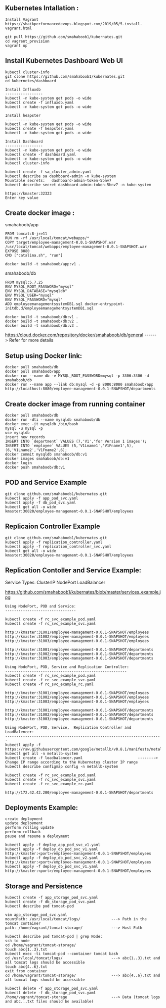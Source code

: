 Kubernetes Intallation :
------------------------
    Install Vagrant
    https://shaikperformancedevops.blogspot.com/2019/05/5-install-vagrant.html

    git pull https://github.com/smahaboob1/kubernates.git
    cd vagrent_provision
    vagrant up

Install Kubernetes Dashboard Web UI
------------------------------------
    kubectl cluster-info
    git clone https://github.com/smahaboob1/kubernates.git
    cd kubernetes/dashboard

    Install Influxdb
    -----------------
    kubectl -n kube-system get pods -o wide
    kubectl create -f influxdb.yaml
    kubectl -n kube-system get pods -o wide

    Install heapster
    -----------------
    kubectl -n kube-system get pods -o wide
    kubectl create -f heapster.yaml
    kubectl -n kube-system get pods -o wide

    Install Dashboard
    -----------------
    kubectl -n kube-system get pods -o wide
    kubectl create -f dashboard.yaml
    kubectl -n kube-system get pods -o wide
    kubectl cluster-info

    kubectl create -f sa_cluster_admin.yaml
    kubectl describe sa dashboard-admin -n kube-system
    Mountable secrets:   dashboard-admin-token-5bnv7
    kubectl describe secret dashboard-admin-token-5bnv7 -n kube-system

    https://kmaster:32323
    Enter key value

Create docker image :
----------------------
smahaboob/app

    FROM tomcat:8-jre11
    RUN rm -rf /usr/local/tomcat/webapps/*
    COPY target/employee-management-0.0.1-SNAPSHOT.war /usr/local/tomcat/webapps/employee-management-0.0.1-SNAPSHOT.war
    EXPOSE 8080
    CMD ["catalina.sh", "run"]
    
    docker build -t smahaboob/app:v1 .
    
smahaboob/db

    FROM mysql:5.7.25
    ENV MYSQL_ROOT_PASSWORD="mysql"
    ENV MYSQL_DATABASE="mysqldb"
    ENV MYSQL_USER="mysql"
    ENV MYSQL_PASSWORD="mysql"
    ADD employeemanagementsystemDB1.sql docker-entrypoint-initdb.d/employeemanagementsystemDB1.sql
    
    docker build -t smahaboob/db:v1 .
    docker build -t smahaboob/db:v2 .
    docker build -t smahaboob/db:v3 .
    
   https://cloud.docker.com/repository/docker/smahaboob/db/general      ------> Refer for more details
    
Setup using Docker link:
------------------------
    docker pull smahaboob/db
    docker pull smahaboob/app
    docker run --name db -e MYSQL_ROOT_PASSWORD=mysql -p 3306:3306 -d smahaboob/db
    docker run --name app --link db:mysql -d -p 8080:8080 smahaboob/app
    http://localhost:8080/employee-management-0.0.1-SNAPSHOT/departments

Create docker image from running container
-----------------------------------------

    docker pull smahaboob/db
    docker run -dti --name mysqldb smahaboob/db
    docker exec -it mysqldb /bin/bash 
    mysql -u mysql -p
    use mysqldb 
    insert new records
    INSERT INTO `department` VALUES (7,'V1','for Version 1 images');
    INSERT INTO `employee` VALUES (5,'V1Lname1','V1Fname1',5),(6,'V1Lname2','V1Fname2',6);
    docker commit mysqldb smahaboob/db:v1
    docker images smahaboob/db:v1
    docker login
    docker push smahaboob/db:v1


POD and Service Example
------------------------

    git clone github.com/smahaboob1/kubernates.git
    kubectl apply -f app_pod_svc.yaml
    kubectl apply -f db_pod_svc.yaml
    kubectl get all -o wide
    kmaster:30020/employee-management-0.0.1-SNAPSHOT/employees

Replicaion Controller Example
-----------------------------

    git clone github.com/smahaboob1/kubernates.git
    kubectl apply -f replication_controller.yaml
    kubectl apply -f replication_controller_svc.yaml
    kubectl get all -o wide
    kmaster:30020/employee-management-0.0.1-SNAPSHOT/employees
    
Replication Contoller and Service Example:
-----------------------------------------
Service Types:
    ClusterIP
    NodePort
    LoadBalancer
    
https://github.com/smahaboob1/kubernates/blob/master/services_example.jpg

    Using NodePort, POD and Service:
    --------------------------------

    kubectl create -f rc_svc_example_pod.yaml
    kubectl create -f rc_svc_example_svc.yaml

    http://kmaster:31001/employee-management-0.0.1-SNAPSHOT/employees
    http://kmaster:31002/employee-management-0.0.1-SNAPSHOT/employees
    http://kmaster:31003/employee-management-0.0.1-SNAPSHOT/employees

    http://kmaster:31001/employee-management-0.0.1-SNAPSHOT/departments
    http://kmaster:31002/employee-management-0.0.1-SNAPSHOT/departments
    http://kmaster:31003/employee-management-0.0.1-SNAPSHOT/departments
    
    Using NodePort, POD, Service and Replication Controller:
    -------------------------------------------------------
    kubectl create -f rc_svc_example_pod.yaml
    kubectl create -f rc_svc_example_svc.yaml
    kubectl create -f rc_svc_example_rc.yaml

    http://kmaster:31001/employee-management-0.0.1-SNAPSHOT/employees
    http://kmaster:31002/employee-management-0.0.1-SNAPSHOT/employees
    http://kmaster:31003/employee-management-0.0.1-SNAPSHOT/employees

    http://kmaster:31001/employee-management-0.0.1-SNAPSHOT/departments
    http://kmaster:31002/employee-management-0.0.1-SNAPSHOT/departments
    http://kmaster:31003/employee-management-0.0.1-SNAPSHOT/departments

    Using NodePort, POD, Service,  Replication Controller and LoadBalencer:
    -----------------------------------------------------------------------
    kubectl apply -f https://raw.githubusercontent.com/google/metallb/v0.8.1/manifests/metallb.yaml
    kubectl get all -n metallb-system
    kubectl create -f loadbalancer.yaml                         --------> Change IP range according to the Kubernetes cluster IP range
    kubectl describe configmap config -n metallb-system
    
    kubectl create -f rc_svc_example_pod.yaml
    kubectl create -f rc_svc_example_svc.yaml
    kubectl create -f rc_svc_example_rc.yaml
    
    http://172.42.42.200/employee-management-0.0.1-SNAPSHOT/departments
    
Deployments Example:
---------------------
    create deployment
    update deployment
    perform rolling update
    perform rollback
    pause and resume a deployment

    kubectl apply -f deploy_app_pod_svc_v1.yaml
    kubectl apply -f deploy_db_pod_svc_v1.yaml
    http://kmaster:<port>/employee-management-0.0.1-SNAPSHOT/employees
    kubectl apply -f deploy_db_pod_svc_v2.yaml
    http://kmaster:<port>/employee-management-0.0.1-SNAPSHOT/employees
    kubectl apply -f deploy_db_pod_svc_v1.yaml
    http://kmaster:<port>/employee-management-0.0.1-SNAPSHOT/employees
    
Storage and Persistence
-----------------------
    kubectl create -f app_storage_pod_svc.yaml
    kubectl create -f db_storage_pod_svc.yaml
    kubectl describe pod tomcat-pod
       
    vim app_storage_pod_svc.yaml
    mountPath: /usr/local/tomcat/logs/              ---> Path in the tomcat container
    path: /home/vagrant/tomcat-storage/             ---> Host Path
    
    kubectl describe pod tomcat-pod | grep Node:
    ssh to node
    cd /home/vagrant/tomcat-storage/ 
    touch abc{1..3}.txt                             
    kubectl exec -ti tomcat-pod --container tomcat bash
    cd /usr/local/tomcat/logs/                      ---> abc{1..3}.txt and all tomcat logs should be accessible
    touch abc{4..6}.txt 
    exit from container
    cd /home/vagrant/tomcat-storage/                ---> abc{4..6}.txt and all tomcat logs should be accessible
    
    kubectl delete -f app_storage_pod_svc.yaml
    kubectl delete -f db_storage_pod_svc.yaml
    /home/vagrant/tomcat-storage                    ---> Data (tomcat logs and abc...txt files should be available)
    
    
    
    

